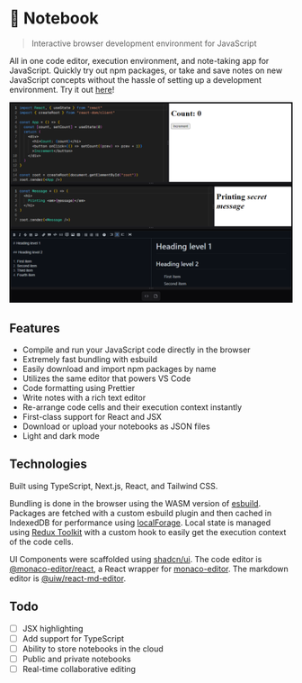 
# 📕 Notebook

> Interactive browser development environment for JavaScript

All in one code editor, execution environment, and note-taking app for JavaScript. Quickly try out npm packages, or take and save notes on new JavaScript concepts without the hassle of setting up a development environment. Try it out [here](https://mwpryer-notebook.vercel.app/)!

<div align="center">
    <img src="images/screenshot.png" alt="Notebook">
</div>

## Features

- Compile and run your JavaScript code directly in the browser
- Extremely fast bundling with esbuild
- Easily download and import npm packages by name
- Utilizes the same editor that powers VS Code
- Code formatting using Prettier
- Write notes with a rich text editor
- Re-arrange code cells and their execution context instantly
- First-class support for React and JSX
- Download or upload your notebooks as JSON files
- Light and dark mode

## Technologies

Built using TypeScript, Next.js, React, and Tailwind CSS.

Bundling is done in the browser using the WASM version of [esbuild](https://esbuild.github.io/). Packages are fetched with a custom esbuild plugin and then cached in IndexedDB for performance using [localForage](https://localforage.github.io/localForage/). Local state is managed using [Redux Toolkit](https://redux-toolkit.js.org/) with a custom hook to easily get the execution context of the code cells.

UI Components were scaffolded using [shadcn/ui](https://ui.shadcn.com/). The code editor is [@monaco-editor/react](https://github.com/suren-atoyan/monaco-react), a React wrapper for [monaco-editor](https://microsoft.github.io/monaco-editor/). The markdown editor is [@uiw/react-md-editor](https://uiwjs.github.io/react-md-editor/).

## Todo

- [ ] JSX highlighting
- [ ] Add support for TypeScript
- [ ] Ability to store notebooks in the cloud
- [ ] Public and private notebooks
- [ ] Real-time collaborative editing

